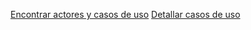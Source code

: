 
[Encontrar actores y casos de uso](EncontrarActoresYCasosDeUso.md)
[Detallar casos de uso](CasosDeUsoDetallados/DetallarCasosDeUso.md)
